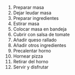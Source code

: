 1. Preparar masa
2. Dejar leudar masa
3. Preparar ingredientes
4. Estirar masa
5. Colocar masa en bandeja
6. Cubrir con salsa de tomate
7. Añadir queso rallado
8. Añadir otros ingredientes
9. Precalentar horno
10. Hornear pizza
11. Retirar del horno
12. Servir y disfrutar